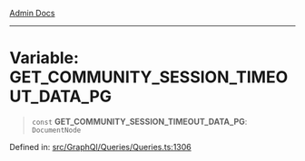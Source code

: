 [Admin Docs](/)

***

# Variable: GET\_COMMUNITY\_SESSION\_TIMEOUT\_DATA\_PG

> `const` **GET\_COMMUNITY\_SESSION\_TIMEOUT\_DATA\_PG**: `DocumentNode`

Defined in: [src/GraphQl/Queries/Queries.ts:1306](https://github.com/PalisadoesFoundation/talawa-admin/blob/main/src/GraphQl/Queries/Queries.ts#L1306)

